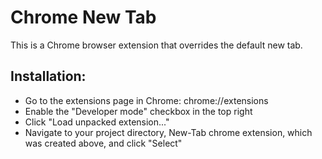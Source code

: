 # Chrome New Tab
  This is a Chrome browser extension that overrides the default new tab.

## Installation:
  - Go to the extensions page in Chrome: chrome://extensions
  - Enable the "Developer mode" checkbox in the top right
  - Click "Load unpacked extension..."
  - Navigate to your project directory, New-Tab chrome extension, which was created above, and click "Select"
